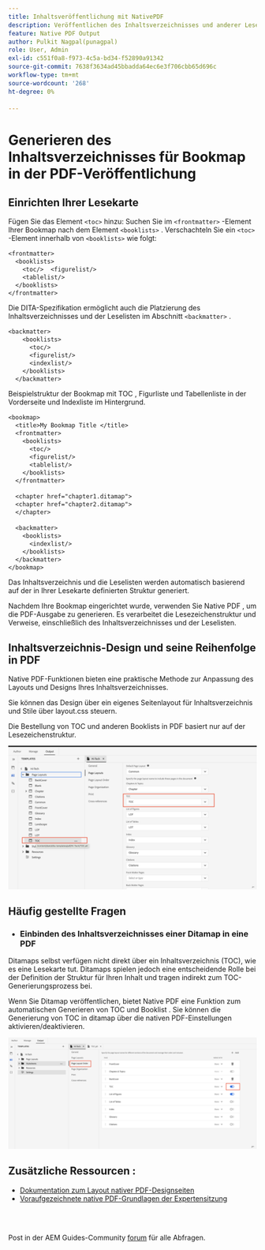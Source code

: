 ```yaml
---
title: Inhaltsveröffentlichung mit NativePDF
description: Veröffentlichen des Inhaltsverzeichnisses und anderer Leselisten für Ihre Datenbuchkarte mit NativePDF
feature: Native PDF Output
author: Pulkit Nagpal(punagpal)
role: User, Admin
exl-id: c551f0a8-f973-4c5a-bd34-f52890a91342
source-git-commit: 7638f3634ad45bbadda64ec6e3f706cbb65d696c
workflow-type: tm+mt
source-wordcount: '268'
ht-degree: 0%

---
```


# Generieren des Inhaltsverzeichnisses für Bookmap in der PDF-Veröffentlichung

## Einrichten Ihrer Lesekarte

Fügen Sie das Element `<toc>` hinzu:
Suchen Sie im `<frontmatter>` -Element Ihrer Bookmap nach dem Element `<booklists>` .  Verschachteln Sie ein `<toc>` -Element innerhalb von `<booklists>` wie folgt:

```
<frontmatter>
  <booklists>
    <toc/>  <figurelist/>
    <tablelist/>
  </booklists>
</frontmatter>
```

Die DITA-Spezifikation ermöglicht auch die Platzierung des Inhaltsverzeichnisses und der Leselisten im Abschnitt `<backmatter>` .


```
<backmatter>
    <booklists>
      <toc/>
      <figurelist/>
      <indexlist/>
    </booklists>
  </backmatter>
```

Beispielstruktur der Bookmap mit TOC , Figurliste und Tabellenliste in der Vorderseite und Indexliste im Hintergrund.

```
<bookmap>
  <title>My Bookmap Title </title>
  <frontmatter>
    <booklists>
      <toc/>
      <figurelist/>
      <tablelist/>
    </booklists>
  </frontmatter>

  <chapter href="chapter1.ditamap">
  <chapter href="chapter2.ditamap">
  </chapter>

  <backmatter>
    <booklists>
      <indexlist/>
    </booklists>
  </backmatter>
</bookmap>
```

Das Inhaltsverzeichnis und die Leselisten werden automatisch basierend auf der in Ihrer Lesekarte definierten Struktur generiert.

Nachdem Ihre Bookmap eingerichtet wurde, verwenden Sie Native PDF , um die PDF-Ausgabe zu generieren. Es verarbeitet die Lesezeichenstruktur und Verweise, einschließlich des Inhaltsverzeichnisses und der Leselisten.

## Inhaltsverzeichnis-Design und seine Reihenfolge in PDF

Native PDF-Funktionen bieten eine praktische Methode zur Anpassung des Layouts und Designs Ihres Inhaltsverzeichnisses.

Sie können das Design über ein eigenes Seitenlayout für Inhaltsverzeichnis und Stile über layout.css steuern.

Die Bestellung von TOC und anderen Booklists in PDF basiert nur auf der Lesezeichenstruktur.

![toc](../assets/publishing/toc.png)


## Häufig gestellte Fragen

- ### Einbinden des Inhaltsverzeichnisses einer Ditamap in eine PDF

Ditamaps selbst verfügen nicht direkt über ein Inhaltsverzeichnis (TOC), wie es eine Lesekarte tut. Ditamaps spielen jedoch eine entscheidende Rolle bei der Definition der Struktur für Ihren Inhalt und tragen indirekt zum TOC-Generierungsprozess bei.

Wenn Sie Ditamap veröffentlichen, bietet Native PDF eine Funktion zum automatischen Generieren von TOC und Booklist . Sie können die Generierung von TOC in ditamap über die nativen PDF-Einstellungen aktivieren/deaktivieren.

![Aktiviert &quot;TOC deaktivieren&quot;](../assets/publishing/pageorder.png)

## Zusätzliche Ressourcen :

- [Dokumentation zum Layout nativer PDF-Designseiten](https://experienceleague.adobe.com/en/docs/experience-manager-guides/using/install-guide/on-prem-ig/output-gen-config/config-native-pdf-publish/design-page-layout)
- [Voraufgezeichnete native PDF-Grundlagen der Expertensitzung](https://experienceleague.adobe.com/en/docs/experience-manager-guides/using/knowledge-base/expert-session/native-pdf-publishing-essentials-feb23)

<br>
<br>

Post in der AEM Guides-Community [forum](https://experienceleaguecommunities.adobe.com/t5/experience-manager-guides/ct-p/aem-xml-documentation) für alle Abfragen.



